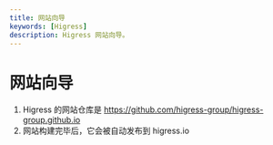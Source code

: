 ```yaml
---
title: 网站向导
keywords: [Higress]
description: Higress 网站向导。
---
```


# 网站向导

1. Higress 的网站仓库是 https://github.com/higress-group/higress-group.github.io
2. 网站构建完毕后，它会被自动发布到 higress.io